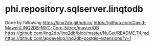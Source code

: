 # phi.repository.sqlserver.linqtodb


Done by following
https://linq2db.github.io/
https://github.com/David-Mawer/LINQ2DB-MVC-Core-5/tree/master/DB
https://github.com/linq2db/linq2db/blob/master/NuGet/README.T4.md
https://github.com/apdevelop/linq2db-postgis-extensions?v=1